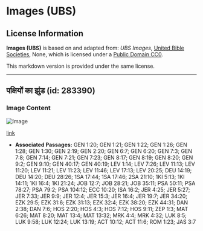 # Images (UBS)

## License Information

**Images (UBS)** is based on and adapted from: _UBS Images_, [United Bible Societies](https://unitedbiblesocieties.org/), None, which is licensed under a [Public Domain CC0](https://creativecommons.org/public-domain/cc0/).

This markdown version is provided under the same license.



--------------------------------

## पक्षियों का झुंड (id: 283390)

### Image Content

![Image](https://cdn.aquifer.bible/aquifer-content/resources/Media/WEB-0237_flock_of_birds.jpg)

[link](https://cdn.aquifer.bible/aquifer-content/resources/Media/WEB-0237_flock_of_birds.jpg)

* **Associated Passages:** GEN 1:20; GEN 1:21; GEN 1:22; GEN 1:26; GEN 1:28; GEN 1:30; GEN 2:19; GEN 2:20; GEN 6:7; GEN 6:20; GEN 7:3; GEN 7:8; GEN 7:14; GEN 7:21; GEN 7:23; GEN 8:17; GEN 8:19; GEN 8:20; GEN 9:2; GEN 9:10; GEN 40:17; GEN 40:19; LEV 1:14; LEV 7:26; LEV 11:13; LEV 11:20; LEV 11:21; LEV 11:23; LEV 11:46; LEV 17:13; LEV 20:25; DEU 14:19; DEU 14:20; DEU 28:26; 1SA 17:44; 1SA 17:46; 2SA 21:10; 1KI 5:13; 1KI 14:11; 1KI 16:4; 1KI 21:24; JOB 12:7; JOB 28:21; JOB 35:11; PSA 50:11; PSA 78:27; PSA 79:2; PSA 104:12; ECC 10:20; ISA 16:2; JER 4:25; JER 5:27; JER 7:33; JER 9:9; JER 12:4; JER 15:3; JER 16:4; JER 19:7; JER 34:20; EZK 29:5; EZK 31:6; EZK 31:13; EZK 32:4; EZK 38:20; EZK 44:31; DAN 2:38; DAN 7:6; HOS 2:20; HOS 4:3; HOS 7:12; HOS 9:11; ZEP 1:3; MAT 6:26; MAT 8:20; MAT 13:4; MAT 13:32; MRK 4:4; MRK 4:32; LUK 8:5; LUK 9:58; LUK 12:24; LUK 13:19; ACT 10:12; ACT 11:6; ROM 1:23; JAS 3:7

